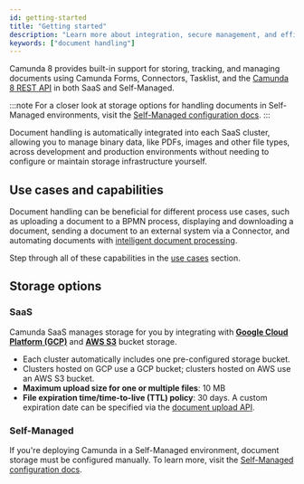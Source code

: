 ```yaml
---
id: getting-started
title: "Getting started"
description: "Learn more about integration, secure management, and efficient storage and retrieval of documents across development and production environments in a SaaS environment."
keywords: ["document handling"]
---
```


Camunda 8 provides built-in support for storing, tracking, and managing documents using Camunda Forms, Connectors, Tasklist, and the [Camunda 8 REST API](/apis-tools/camunda-api-rest/specifications/create-documents.api.mdx) in both SaaS and Self-Managed.

:::note
For a closer look at storage options for handling documents in Self-Managed environments, visit the [Self-Managed configuration docs](/self-managed/document-handling/configuration/overview.md).
:::

Document handling is automatically integrated into each SaaS cluster, allowing you to manage binary data, like PDFs, images and other file types, across development and production environments without needing to configure or maintain storage infrastructure yourself.

## Use cases and capabilities

Document handling can be beneficial for different process use cases, such as uploading a document to a BPMN process, displaying and downloading a document, sending a document to an external system via a Connector, and automating documents with [intelligent document processing](/components/modeler/web-modeler/idp/idp-example.md).

Step through all of these capabilities in the [use cases](/components/document-handling/use-cases/overview.md) section.

## Storage options

### SaaS

Camunda SaaS manages storage for you by integrating with [**Google Cloud Platform (GCP)**](https://cloud.google.com/storage) and [**AWS S3**](https://aws.amazon.com/s3/) bucket storage.

- Each cluster automatically includes one pre-configured storage bucket.
- Clusters hosted on GCP use a GCP bucket; clusters hosted on AWS use an AWS S3 bucket.
- **Maximum upload size for one or multiple files**: 10 MB
- **File expiration time/time-to-live (TTL) policy**: 30 days. A custom expiration date can be specified via the [document upload API](/apis-tools/camunda-api-rest/specifications/create-document.api.mdx).

### Self-Managed

If you're deploying Camunda in a Self-Managed environment, document storage must be configured manually. To learn more, visit the [Self-Managed configuration docs](/self-managed/document-handling/configuration/overview.md).
